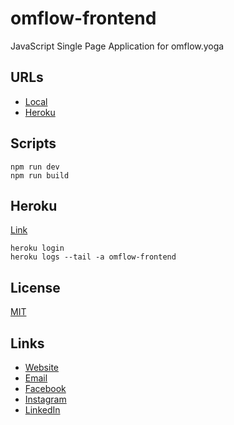 # omflow-frontend
JavaScript Single Page Application for omflow.yoga

## URLs
- [Local](http://localhost:1234)
- [Heroku](https://omflow-frontend.herokuapp.com/)

## Scripts
```
npm run dev
npm run build
```

## Heroku

[Link](https://omflow-frontend.herokuapp.com/)

```
heroku login
heroku logs --tail -a omflow-frontend
```

## License
[MIT](https://choosealicense.com/licenses/mit/)


## Links

- [Website](https://www.omflow.yoga/)
- [Email](mailto:inspire@omflow.yoga)
- [Facebook](https://www.facebook.com/omflowinspires)
- [Instagram](https://www.instagram.com/omflow.yoga/)
- [LinkedIn](https://www.linkedin.com/company/omflow)
